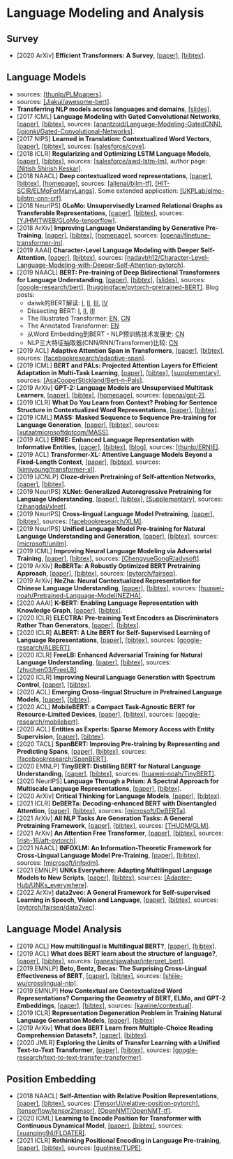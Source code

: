 # Language Modeling and Analysis

## Survey
- [2020 ArXiv] **Efficient Transformers: A Survey**, [[paper]](https://arxiv.org/pdf/2009.06732.pdf), [[bibtex]](/Bibtex/Efficient%20Transformers%20-%20A%20Survey.bib).

## Language Models
- sources: [[thunlp/PLMpapers]](https://github.com/thunlp/PLMpapers).
- sources: [[Jiakui/awesome-bert]](https://github.com/Jiakui/awesome-bert).
- **Transferring NLP models across languages and domains**, [[slides]](https://syntaxfest.github.io/syntaxfest19/slides/invited_talk_syntaxfest_plank.pdf).
- [2017 ICML] **Language Modeling with Gated Convolutional Networks**, [[paper]](https://arxiv.org/pdf/1612.08083.pdf), [[bibtex]](/Bibtex/Language%20Modeling%20with%20Gated%20Convolutional%20Networks.bib), sources: [[anantzoid/Language-Modeling-GatedCNN]](https://github.com/anantzoid/Language-Modeling-GatedCNN), [[jojonki/Gated-Convolutional-Networks]](https://github.com/jojonki/Gated-Convolutional-Networks).
- [2017 NIPS] **Learned in Translation: Contextualized Word Vectors**, [[paper]](https://arxiv.org/pdf/1708.00107.pdf), [[bibtex]](/Bibtex/Learned%20in%20Translation.bib), sources: [[salesforce/cove]](https://github.com/salesforce/cove).
- [2018 ICLR] **Regularizing and Optimizing LSTM Language Models**, [[paper]](https://openreview.net/pdf?id=SyyGPP0TZ), [[bibtex]](/Bibtex/Regularizing%20and%20Optimizing%20LSTM%20Language%20Models.bib), sources: [[salesforce/awd-lstm-lm]](https://github.com/salesforce/awd-lstm-lm), author page: [[Nitish Shirish Keskar]](https://keskarnitish.github.io).
- [2018 NAACL] **Deep contextualized word representations**, [[paper]](https://www.aclweb.org/anthology/N18-1202.pdf), [[bibtex]](https://www.aclweb.org/anthology/N18-1202.bib), [[homepage]](https://allennlp.org/elmo), sources: [[allenai/bilm-tf]](https://github.com/allenai/bilm-tf), [[HIT-SCIR/ELMoForManyLangs]](https://github.com/HIT-SCIR/ELMoForManyLangs). Some extended application: [[UKPLab/elmo-bilstm-cnn-crf]](https://github.com/UKPLab/elmo-bilstm-cnn-crf).
- [2018 NeurIPS] **GLoMo: Unsupervisedly Learned Relational Graphs as Transferable Representations**, [[paper]](https://arxiv.org/pdf/1806.05662.pdf), [[bibtex]](GLoMo%20-%20Unsupervisedly%20Learned%20Relational%20Graphs%20as%20Transferable%20Representations.bib), sources: [[YJHMITWEB/GLoMo-tensorflow]](https://github.com/YJHMITWEB/GLoMo-tensorflow).
- [2018 ArXiv] **Improving Language Understanding by Generative Pre-Training**, [[paper]](https://s3-us-west-2.amazonaws.com/openai-assets/research-covers/language-unsupervised/language_understanding_paper.pdf), [[bibtex]](/Bibtex/Improving%20Language%20Understanding%20by%20Generative%20Pre-Training.bib), [[homepage]](https://blog.openai.com/language-unsupervised/), sources: [[openai/finetune-transformer-lm]](https://github.com/openai/finetune-transformer-lm).
- [2019 AAAI] **Character-Level Language Modeling with Deeper Self-Attention**, [[paper]](https://arxiv.org/pdf/1808.04444.pdf), [[bibtex]](/Bibtex/Character-Level%20Language%20Modeling%20with%20Deeper%20Self-Attention.bib), sources: [[nadavbh12/Character-Level-Language-Modeling-with-Deeper-Self-Attention-pytorch]](https://github.com/nadavbh12/Character-Level-Language-Modeling-with-Deeper-Self-Attention-pytorch).
- [2019 NAACL] **BERT: Pre-training of Deep Bidirectional Transformers for Language Understanding**, [[paper]](https://www.aclweb.org/anthology/N19-1423.pdf), [[bibtex]](/Bibtex/BERT%20-%20Pre-training%20of%20Deep%20Bidirectional%20Transformers%20for%20Language%20Understanding.bib), [[slides]](https://nlp.stanford.edu/seminar/details/jdevlin.pdf), sources: [[google-research/bert]](https://github.com/google-research/bert), [[huggingface/pytorch-pretrained-BERT]](https://github.com/huggingface/pytorch-pretrained-BERT). Blog posts: 
  - daiwk的BERT解读: [I](https://daiwk.github.io/posts/nlp-bert.html), [II](https://daiwk.github.io/posts/nlp-bert-code-annotated-framework.html), [III](https://daiwk.github.io/posts/nlp-bert-code-annotated-application.html), [IV](https://daiwk.github.io/posts/nlp-bert-code.html)
  - Dissecting BERT: [I](https://medium.com/dissecting-bert/dissecting-bert-part-1-d3c3d495cdb3), [II](https://medium.com/dissecting-bert/dissecting-bert-appendix-the-decoder-3b86f66b0e5f), [III](https://medium.com/dissecting-bert/dissecting-bert-part2-335ff2ed9c73)
  - The Illustrated Transformer: [EN](https://jalammar.github.io/illustrated-transformer/), [CN](https://zhuanlan.zhihu.com/p/54356280)
  - The Annotated Transformer: [EN](http://nlp.seas.harvard.edu/2018/04/03/attention.html)
  - 从Word Embedding到BERT - NLP预训练技术发展史: [CN](https://zhuanlan.zhihu.com/p/49271699)
  - NLP三大特征抽取器(CNN/RNN/Transformer)比较: [CN](https://zhuanlan.zhihu.com/p/54743941)
- [2019 ACL] **Adaptive Attention Span in Transformers**, [[paper]](https://www.aclweb.org/anthology/P19-1032.pdf), [[bibtex]](https://www.aclweb.org/anthology/P19-1032.bib), sources: [[facebookresearch/adaptive-span]](https://github.com/facebookresearch/adaptive-span).
- [2019 ICML] **BERT and PALs: Projected Attention Layers for Efficient Adaptation in Multi-Task Learning**, [[paper]](http://proceedings.mlr.press/v97/stickland19a/stickland19a.pdf), [[bibtex]](/Bibtex/BERT%20and%20PALs%20-%20Projected%20Attention%20Layers%20for%20Efficient%20Adaptation%20in%20Multi-Task%20Learning.bib), [[supplementary]](http://proceedings.mlr.press/v97/stickland19a/stickland19a-supp.pdf), sources: [[AsaCooperStickland/Bert-n-Pals]](https://github.com/AsaCooperStickland/Bert-n-Pals).
- [2019 ArXiv] **GPT-2: Language Models are Unsupervised Multitask Learners**, [[paper]](https://d4mucfpksywv.cloudfront.net/better-language-models/language-models.pdf), [[bibtex]](/Bibtex/Language%20Models%20are%20Unsupervised%20Multitask%20Learners.bib), [[homepage]](https://blog.openai.com/better-language-models/), sources: [[openai/gpt-2]](https://github.com/openai/gpt-2).
- [2019 ICLR] **What Do You Learn from Context? Probing for Sentence Structure in Contextualized Word Representations**, [[paper]](https://openreview.net/pdf?id=SJzSgnRcKX), [[bibtex]](/Bibtex/What%20Do%20You%20Learn%20from%20Context%20Probing%20for%20Sentence%20Structure%20in%20Contextualized%20Word%20Representations.bib).
- [2019 ICML] **MASS: Masked Sequence to Sequence Pre-training for Language Generation**, [[paper]](https://arxiv.org/pdf/1905.02450.pdf), [[bibtex]](/Bibtex/MASS%20-%20Masked%20Sequence%20to%20Sequence%20Pre-training%20for%20Language%20Generation.bib), sources: [[xutaatmicrosoftdotcom/MASS]](https://github.com/xutaatmicrosoftdotcom/MASS).
- [2019 ACL] **ERNIE: Enhanced Language Representation with Informative Entities**, [[paper]](https://arxiv.org/pdf/1905.07129.pdf), [[bibtex]](/Bibtex/ERNIE%20-%20Enhanced%20Language%20Representation%20with%20Informative%20Entities.bib), [[blog]](https://www.jiqizhixin.com/articles/2019-05-26-4), sources: [[thunlp/ERNIE]](https://github.com/thunlp/ERNIE).
- [2019 ACL] **Transformer-XL: Attentive Language Models Beyond a Fixed-Length Context**, [[paper]](https://www.aclweb.org/anthology/P19-1285.pdf), [[bibtex]](https://www.aclweb.org/anthology/P19-1285.bib), sources: [[kimiyoung/transformer-xl]](https://github.com/kimiyoung/transformer-xl).
- [2019 IJCNLP] **Cloze-driven Pretraining of Self-attention Networks**, [[paper]](https://arxiv.org/pdf/1903.07785.pdf), [[bibtex]](/Bibtex/Cloze-driven%20Pretraining%20of%20Self-attention%20Networks.bib).
- [2019 NeurIPS] **XLNet: Generalized Autoregressive Pretraining for Language Understanding**, [[paper]](https://papers.nips.cc/paper/8812-xlnet-generalized-autoregressive-pretraining-for-language-understanding.pdf), [[bibtex]](/Bibtex/XLNet%20-%20Generalized%20Autoregressive%20Pretraining%20for%20Language%20Understanding.bib), [[Supplementary]](https://papers.nips.cc/paper/8812-xlnet-generalized-autoregressive-pretraining-for-language-understanding), sources: [[zihangdai/xlnet]](https://github.com/zihangdai/xlnet).
- [2019 NeurIPS] **Cross-lingual Language Model Pretraining**, [[paper]](https://papers.nips.cc/paper/2019/file/c04c19c2c2474dbf5f7ac4372c5b9af1-Paper.pdf), [[bibtex]](/Bibtex/Cross-lingual%20Language%20Model%20Pretraining.bib), sources: [[facebookresearch/XLM]](https://github.com/facebookresearch/XLM).
- [2019 NeurIPS] **Unified Language Model Pre-training for Natural Language Understanding and Generation**, [[paper]](https://papers.nips.cc/paper/9464-unified-language-model-pre-training-for-natural-language-understanding-and-generation.pdf), [[bibtex]](/Bibtex/Unified%20Language%20Model%20Pre-training%20for%20Natural%20Language%20Understanding%20and%20Generation.bib), sources: [[microsoft/unilm]](https://github.com/microsoft/unilm).
- [2019 ICML] **Improving Neural Language Modeling via Adversarial Training**, [[paper]](http://proceedings.mlr.press/v97/wang19f/wang19f.pdf), [[bibtex]](/Bibtex/Improving%20Neural%20Language%20Modeling%20via%20Adversarial%20Training.bib), sources: [[ChengyueGongR/advsoft]](https://github.com/ChengyueGongR/advsoft).
- [2019 ArXiv] **RoBERTa: A Robustly Optimized BERT Pretraining Approach**, [[paper]](https://arxiv.org/pdf/1907.11692.pdf), [[bibtex]](/Bibtex/RoBERTa%20-%20A%20Robustly%20Optimized%20BERT%20Pretraining%20Approach.bib), sources: [[pytorch/fairseq]](https://github.com/pytorch/fairseq/tree/master/examples/roberta).
- [2019 ArXiv] **NeZha: Neural Contextualized Representation for Chinese Language Understanding**, [[paper]](https://arxiv.org/pdf/1909.00204.pdf), [[bibtex]](/Bibtex/NeZha%20-%20Neural%20Contextualized%20Representation%20for%20Chinese%20Language%20Understanding.bib), sources: [[huawei-noah/Pretrained-Language-Model/NEZHA]](https://github.com/huawei-noah/Pretrained-Language-Model/tree/master/NEZHA).
- [2020 AAAI] **K-BERT: Enabling Language Representation with Knowledge Graph**, [[paper]](https://www.aaai.org/Papers/AAAI/2020GB/AAAI-LiuW.5594.pdf), [[bibtex]](/Bibtex/K-BERT%20-%20Enabling%20Language%20Representation%20with%20Knowledge%20Graph.bib).
- [2020 ICLR] **ELECTRA: Pre-training Text Encoders as Discriminators Rather Than Generators**, [[paper]](https://openreview.net/pdf?id=r1xMH1BtvB), [[bibtex]](/Bibtex/ELECTRA%20-%20Pre-training%20Text%20Encoders%20as%20Discriminators%20Rather%20Than%20Generators.bib).
- [2020 ICLR] **ALBERT: A Lite BERT for Self-Supervised Learning of Language Representations**, [[paper]](https://openreview.net/pdf?id=H1eA7AEtvS), [[bibtex]](/Bibtex/ALBERT%20-%20A%20Lite%20BERT%20for%20Self-Supervised%20Learning%20of%20Language%20Representations.bib), sources: [[google-research/ALBERT]](https://github.com/google-research/ALBERT).
- [2020 ICLR] **FreeLB: Enhanced Adversarial Training for Natural Language Understanding**, [[paper]](https://openreview.net/pdf?id=BygzbyHFvB), [[bibtex]](/Bibtex/FreeLB%20-%20Enhanced%20Adversarial%20Training%20for%20Natural%20Language%20Understanding.bib), sources: [[zhuchen03/FreeLB]](https://github.com/zhuchen03/FreeLB).
- [2020 ICLR] **Improving Neural Language Generation with Spectrum Control**, [[paper]](https://openreview.net/pdf?id=ByxY8CNtvr), [[bibtex]](/Bibtex/Improving%20Neural%20Language%20Generation%20with%20Spectrum%20Control.bib).
- [2020 ACL] **Emerging Cross-lingual Structure in Pretrained Language Models**, [[paper]](https://arxiv.org/pdf/1911.01464.pdf), [[bibtex]](/Bibtex/Emerging%20Cross-lingual%20Structure%20in%20Pretrained%20Language%20Models.bib).
- [2020 ACL] **MobileBERT: a Compact Task-Agnostic BERT for Resource-Limited Devices**, [[paper]](https://www.aclweb.org/anthology/2020.acl-main.195.pdf), [[bibtex]](/Bibtex/MobileBERT.bib), sources: [[google-research/mobilebert]](https://github.com/google-research/google-research/tree/master/mobilebert).
- [2020 ACL] **Entities as Experts: Sparse Memory Access with Entity Supervision**, [[paper]](https://www.aclweb.org/anthology/2020.emnlp-main.400.pdf), [[bibtex]](https://www.aclweb.org/anthology/2020.emnlp-main.400.bib).
- [2020 TACL] **SpanBERT: Improving Pre-training by Representing and Predicting Spans**, [[paper]](https://www.aclweb.org/anthology/2020.tacl-1.5.pdf), [[bibtex]](https://www.aclweb.org/anthology/2020.tacl-1.5.bib), sources: [[facebookresearch/SpanBERT]](https://github.com/facebookresearch/SpanBERT).
- [2020 EMNLP] **TinyBERT: Distilling BERT for Natural Language Understanding**, [[paper]](https://www.aclweb.org/anthology/2020.findings-emnlp.372.pdf), [[bibtex]](https://www.aclweb.org/anthology/2020.findings-emnlp.372.bib), sources: [[huawei-noah/TinyBERT]](https://github.com/huawei-noah/Pretrained-Language-Model/tree/master/TinyBERT).
- [2020 NeurIPS] **Language Through a Prism: A Spectral Approach for Multiscale Language Representations**, [[paper]](https://proceedings.neurips.cc/paper/2020/file/3acb2a202ae4bea8840224e6fce16fd0-Paper.pdf), [[bibtex]](/Bibtex/Language%20Through%20a%20Prism%20-%20A%20Spectral%20Approach%20for%20Multiscale%20Language%20Representations.bib).
- [2020 ArXiv] **Critical Thinking for Language Models**, [[paper]](https://arxiv.org/pdf/2009.07185.pdf), [[bibtex]](/Bibtex/Critical%20Thinking%20for%20Language%20Models.bib).
- [2021 ICLR] **DeBERTa: Decoding-enhanced BERT with Disentangled Attention**, [[paper]](https://openreview.net/pdf?id=XPZIaotutsD), [[bibtex]](/Bibtex/DeBERTa%20-%20Decoding-enhanced%20BERT%20with%20Disentangled%20Attention.bib), sources: [[microsoft/DeBERTa]](https://github.com/microsoft/DeBERTa).
- [2021 ArXiv] **All NLP Tasks Are Generation Tasks: A General Pretraining Framework**, [[paper]](https://arxiv.org/pdf/2103.10360.pdf), [[bibtex]](/Bibtex/All%20NLP%20Tasks%20Are%20Generation%20Tasks%20-%20A%20General%20Pretraining%20Framework.bib), sources: [[THUDM/GLM]](https://github.com/THUDM/GLM).
- [2021 ArXiv] **An Attention Free Transformer**, [[paper]](https://arxiv.org/pdf/2105.14103.pdf), [[bibtex]](/Bibtex/An%20Attention%20Free%20Transformer.bib), sources: [[rish-16/aft-pytorch]](https://github.com/rish-16/aft-pytorch).
- [2021 NAACL] **INFOXLM: An Information-Theoretic Framework for Cross-Lingual Language Model Pre-Training**, [[paper]](https://www.aclweb.org/anthology/2021.naacl-main.280.pdf), [[bibtex]](https://www.aclweb.org/anthology/2021.naacl-main.280.bib), sources: [[microsoft/infoxlm]](https://github.com/microsoft/unilm/tree/master/infoxlm).
- [2021 EMNLP] **UNKs Everywhere: Adapting Multilingual Language Models to New Scripts**, [[paper]](https://arxiv.org/pdf/2012.15562.pdf), [[bibtex]](/Bibtex/UNKs%20Everywhere%20-%20Adapting%20Multilingual%20Language%20Models%20to%20New%20Scripts.bib), sources: [[Adapter-Hub/UNKs_everywhere]](https://github.com/Adapter-Hub/UNKs_everywhere).
- [2022 ArXiv] **data2vec: A General Framework for Self-supervised Learning in Speech, Vision
and Language**, [[paper]](https://scontent.fsin9-1.fna.fbcdn.net/v/t39.8562-6/271974914_483120576492438_4239522333319653600_n.pdf?_nc_cat=107&ccb=1-5&_nc_sid=ae5e01&_nc_ohc=9HtSivaeiYUAX89Q4Lm&_nc_ht=scontent.fsin9-1.fna&oh=00_AT9j5-y2GPSqcYAExjnbRtoxZdVkbKjDXbRx7_wEQrzOdw&oe=61FBE0D1), [[bibtex]](/Bibtex/data2vec.bib), sources: [[pytorch/fairseq/data2vec]](https://github.com/pytorch/fairseq/tree/main/examples/data2vec).

## Language Model Analysis
- [2019 ACL] **How multilingual is Multilingual BERT?**, [[paper]](https://www.aclweb.org/anthology/P19-1493.pdf), [[bibtex]](https://www.aclweb.org/anthology/P19-1493.bib).
- [2019 ACL] **What does BERT learn about the structure of language?**, [[paper]](https://www.aclweb.org/anthology/P19-1356.pdf), [[bibtex]](/Bibtex/What%20does%20BERT%20learn%20about%20the%20structure%20of%20language.bib), sources: [[ganeshjawahar/interpret_bert]](https://github.com/ganeshjawahar/interpret_bert).
- [2019 EMNLP] **Beto, Bentz, Becas: The Surprising Cross-Lingual Effectiveness of BERT**, [[paper]](https://www.aclweb.org/anthology/D19-1077.pdf), [[bibtex]](/Bibtex/Beto%20Bentz%20Becas%20-%20The%20Surprising%20Cross-Lingual%20Effectiveness%20of%20BERT.bib), sources: [[shijie-wu/crosslingual-nlp]](https://github.com/shijie-wu/crosslingual-nlp).
- [2019 EMNLP] **How Contextual are Contextualized Word Representations? Comparing the Geometry of BERT, ELMo, and GPT-2 Embeddings**, [[paper]](https://www.aclweb.org/anthology/D19-1006.pdf), [[bibtex]](https://www.aclweb.org/anthology/D19-1006.bib), sources: [[kawine/contextual]](https://github.com/kawine/contextual).
- [2019 ICLR] **Representation Degeneration Problem in Training Natural Language Generation Models**, [[paper]](https://openreview.net/pdf?id=SkEYojRqtm), [[bibtex]](/Bibtex/Representation%20Degeneration%20Problem%20in%20Training%20Natural%20Language%20Generation%20Models.bib)
- [2019 ArXiv] **What does BERT Learn from Multiple-Choice Reading Comprehension Datasets?**, [[paper]](https://arxiv.org/pdf/1910.12391.pdf), [[bibtex]](/Bibtex/What%20does%20BERT%20Learn%20from%20Multiple-Choice%20Reading%20Comprehension%20Datasets.bib).
- [2020 JMLR] **Exploring the Limits of Transfer Learning with a Unified Text-to-Text Transformer**, [[paper]](https://jmlr.org/papers/volume21/20-074/20-074.pdf), [[bibtex]](/Bibtex/Exploring%20the%20Limits%20of%20Transfer%20Learning%20with%20a%20Unified%20Text-to-Text%20Transformer.bib), sources: [[google-research/text-to-text-transfer-transformer]](https://github.com/google-research/text-to-text-transfer-transformer).

## Position Embedding
- [2018 NAACL] **Self-Attention with Relative Position Representations**, [[paper]](https://www.aclweb.org/anthology/N18-2074.pdf), [[bibtex]](https://www.aclweb.org/anthology/N18-2074.bib), sources: [[TensorUI/relative-position-pytorch]](https://github.com/TensorUI/relative-position-pytorch), [[tensorflow/tensor2tensor]](https://github.com/tensorflow/tensor2tensor), [[OpenNMT/OpenNMT-tf]](https://github.com/OpenNMT/OpenNMT-tf).
- [2020 ICML] **Learning to Encode Position for Transformer with Continuous Dynamical Model**, [[paper]](http://proceedings.mlr.press/v119/liu20n/liu20n.pdf), [[bibtex]](/Bibtex/Learning%20to%20Encode%20Position%20for%20Transformer%20with%20Continuous%20Dynamical%20Model.bib), sources: [[xuanqing94/FLOATER]](https://github.com/xuanqing94/FLOATER).
- [2021 ICLR] **Rethinking Positional Encoding in Language Pre-training**, [[paper]](https://openreview.net/pdf?id=09-528y2Fgf), [[bibtex]](/Bibtex/Rethinking%20Positional%20Encoding%20in%20Language%20Pre-training.bib), sources: [[guolinke/TUPE]](https://github.com/guolinke/TUPE).
